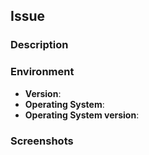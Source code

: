 ## Issue

<!--
Before submitting your issue, make sure you have read the
Issue Submission Guideline. If the guideline is not followed, you will
automatically be asked for changes.
-->

### Description

<!--
Describe as precisely as possible the problem.
-->

### Environment

<!--
Optional

Fill in the information about your environment below.
-->

- **Version**:
- **Operating System**:
- **Operating System version**:

### Screenshots

<!--
Optional

If applicable, add screenshots to help explain the problem.
-->
